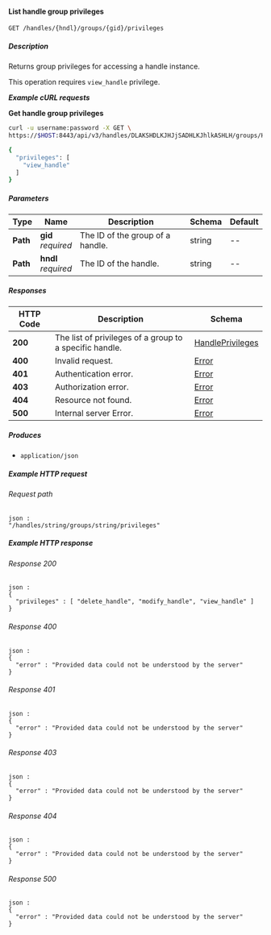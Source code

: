 
<a name="list_handle_group_privileges"></a>
#### List handle group privileges
```
GET /handles/{hndl}/groups/{gid}/privileges
```


##### Description
Returns group privileges for accessing a handle instance.

This operation requires `view_handle` privilege.

***Example cURL requests***

**Get handle group privileges**
```bash
curl -u username:password -X GET \
https://$HOST:8443/api/v3/handles/DLAKSHDLKJHJjSADHLKJhlkASHLH/groups/HJjLHSADHhlkASHDLAKSHDLKJLKJhlk/privileges

{
  "privileges": [
    "view_handle"
  ]
}
```


##### Parameters

|Type|Name|Description|Schema|Default|
|---|---|---|---|---|
|**Path**|**gid**  <br>*required*|The ID of the group of a handle.|string|--|
|**Path**|**hndl**  <br>*required*|The ID of the handle.|string|--|


##### Responses

|HTTP Code|Description|Schema|
|---|---|---|
|**200**|The list of privileges of a group to a specific handle.|[HandlePrivileges](../definitions/HandlePrivileges.md#handleprivileges)|
|**400**|Invalid request.|[Error](../definitions/Error.md#error)|
|**401**|Authentication error.|[Error](../definitions/Error.md#error)|
|**403**|Authorization error.|[Error](../definitions/Error.md#error)|
|**404**|Resource not found.|[Error](../definitions/Error.md#error)|
|**500**|Internal server Error.|[Error](../definitions/Error.md#error)|


##### Produces

* `application/json`


##### Example HTTP request

###### Request path
```
json :
"/handles/string/groups/string/privileges"
```


##### Example HTTP response

###### Response 200
```
json :
{
  "privileges" : [ "delete_handle", "modify_handle", "view_handle" ]
}
```


###### Response 400
```
json :
{
  "error" : "Provided data could not be understood by the server"
}
```


###### Response 401
```
json :
{
  "error" : "Provided data could not be understood by the server"
}
```


###### Response 403
```
json :
{
  "error" : "Provided data could not be understood by the server"
}
```


###### Response 404
```
json :
{
  "error" : "Provided data could not be understood by the server"
}
```


###### Response 500
```
json :
{
  "error" : "Provided data could not be understood by the server"
}
```



